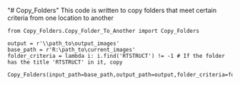 "# Copy_Folders" 
This code is written to copy folders that meet certain criteria from one location to another


    from Copy_Folders.Copy_Folder_To_Another import Copy_Folders
    
    output = r'\\path_to\output_images'
    base_path = r'R:\path_to\current_images'
    folder_criteria = lambda i: i.find('RTSTRUCT') != -1 # If the folder has the title 'RTSTRUCT' in it, copy
    
    Copy_Folders(input_path=base_path,output_path=output,folder_criteria=folder_criteria)
